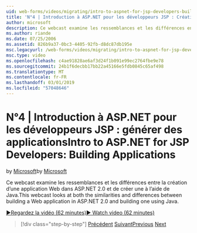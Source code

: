```yaml
---
uid: web-forms/videos/migrating/intro-to-aspnet-for-jsp-developers-building-applications
title: 'N°4 | Introduction à ASP.NET pour les développeurs JSP : Création d’Applications | Microsoft Docs'
author: microsoft
description: Ce webcast examine les ressemblances et les différences entre la création d’une application Web dans ASP.NET 2.0 et de créer une à l’aide de Java.
ms.author: riande
ms.date: 07/25/2006
ms.assetid: 826b9a37-0bc3-4405-92fb-d8dc87db195e
msc.legacyurl: /web-forms/videos/migrating/intro-to-aspnet-for-jsp-developers-building-applications
msc.type: video
ms.openlocfilehash: c4ae91828ae6af3d24f1b091e99ec2764fbe9e78
ms.sourcegitcommit: 24b1f6decbb17bb22a45166e5fdb0845c65af498
ms.translationtype: MT
ms.contentlocale: fr-FR
ms.lasthandoff: 03/01/2019
ms.locfileid: "57048646"
---
```

<a name="intro-to-aspnet-for-jsp-developers-building-applications"></a><span data-ttu-id="887c8-103">N°4 | Introduction à ASP.NET pour les développeurs JSP : générer des applications</span><span class="sxs-lookup"><span data-stu-id="887c8-103">Intro to ASP.NET for JSP Developers: Building Applications</span></span>
====================
<span data-ttu-id="887c8-104">by [Microsoft](https://github.com/microsoft)</span><span class="sxs-lookup"><span data-stu-id="887c8-104">by [Microsoft](https://github.com/microsoft)</span></span>

<span data-ttu-id="887c8-105">Ce webcast examine les ressemblances et les différences entre la création d’une application Web dans ASP.NET 2.0 et de créer une à l’aide de Java.</span><span class="sxs-lookup"><span data-stu-id="887c8-105">This webcast looks at both the similarities and differences between building a Web application in ASP.NET 2.0 and building one using Java.</span></span>

[<span data-ttu-id="887c8-106">&#9654;Regardez la vidéo (62 minutes)</span><span class="sxs-lookup"><span data-stu-id="887c8-106">&#9654; Watch video (62 minutes)</span></span>](https://channel9.msdn.com/Blogs/ASP-NET-Site-Videos/intro-to-aspnet-for-jsp-developers-building-applications)

> [!div class="step-by-step"]
> <span data-ttu-id="887c8-107">[Précédent](intro-to-aspnet-for-jsp-developers-welcome-to-aspnet-20.md)
> [Suivant](intro-to-aspnet-for-coldfusion-developers-adding-aspnet-to-your-repertoire.md)</span><span class="sxs-lookup"><span data-stu-id="887c8-107">[Previous](intro-to-aspnet-for-jsp-developers-welcome-to-aspnet-20.md)
[Next](intro-to-aspnet-for-coldfusion-developers-adding-aspnet-to-your-repertoire.md)</span></span>
